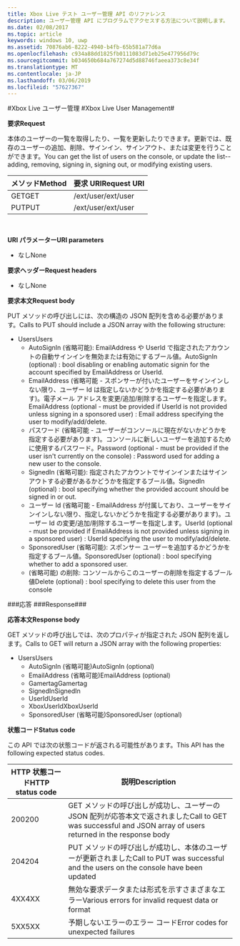 ```yaml
---
title: Xbox Live テスト ユーザー管理 API のリファレンス
description: ユーザー管理 API にプログラムでアクセスする方法について説明します。
ms.date: 02/08/2017
ms.topic: article
keywords: windows 10, uwp
ms.assetid: 70876ab6-8222-4940-b4fb-65b581a77d6a
ms.openlocfilehash: c934a88dd1825fb0111083d71eb25e477956d79c
ms.sourcegitcommit: b034650b684a767274d5d88746faeea373c8e34f
ms.translationtype: MT
ms.contentlocale: ja-JP
ms.lasthandoff: 03/06/2019
ms.locfileid: "57627367"
---
```

#<a name="xbox-live-user-management"></a><span data-ttu-id="3aefe-104">Xbox Live ユーザー管理 #</span><span class="sxs-lookup"><span data-stu-id="3aefe-104">Xbox Live User Management#</span></span>

<span data-ttu-id="3aefe-105">**要求**</span><span class="sxs-lookup"><span data-stu-id="3aefe-105">**Request**</span></span>

<span data-ttu-id="3aefe-106">本体のユーザーの一覧を取得したり、一覧を更新したりできます。更新では、既存のユーザーの追加、削除、サインイン、サインアウト、または変更を行うことができます。</span><span class="sxs-lookup"><span data-stu-id="3aefe-106">You can get the list of users on the console, or update the list--adding, removing, signing in, signing out, or modifying existing users.</span></span>

| <span data-ttu-id="3aefe-107">メソッド</span><span class="sxs-lookup"><span data-stu-id="3aefe-107">Method</span></span>        | <span data-ttu-id="3aefe-108">要求 URI</span><span class="sxs-lookup"><span data-stu-id="3aefe-108">Request URI</span></span>     | 
| ------------- |-----------------|
| <span data-ttu-id="3aefe-109">GET</span><span class="sxs-lookup"><span data-stu-id="3aefe-109">GET</span></span>           | <span data-ttu-id="3aefe-110">/ext/user</span><span class="sxs-lookup"><span data-stu-id="3aefe-110">/ext/user</span></span> |
| <span data-ttu-id="3aefe-111">PUT</span><span class="sxs-lookup"><span data-stu-id="3aefe-111">PUT</span></span>           | <span data-ttu-id="3aefe-112">/ext/user</span><span class="sxs-lookup"><span data-stu-id="3aefe-112">/ext/user</span></span> |
<br>

<span data-ttu-id="3aefe-113">**URI パラメーター**</span><span class="sxs-lookup"><span data-stu-id="3aefe-113">**URI parameters**</span></span>

* <span data-ttu-id="3aefe-114">なし</span><span class="sxs-lookup"><span data-stu-id="3aefe-114">None</span></span>

<span data-ttu-id="3aefe-115">**要求ヘッダー**</span><span class="sxs-lookup"><span data-stu-id="3aefe-115">**Request headers**</span></span>

* <span data-ttu-id="3aefe-116">なし</span><span class="sxs-lookup"><span data-stu-id="3aefe-116">None</span></span>

<span data-ttu-id="3aefe-117">**要求本文**</span><span class="sxs-lookup"><span data-stu-id="3aefe-117">**Request body**</span></span>

<span data-ttu-id="3aefe-118">PUT メソッドの呼び出しには、次の構造の JSON 配列を含める必要があります。</span><span class="sxs-lookup"><span data-stu-id="3aefe-118">Calls to PUT should include a JSON array with the following structure:</span></span>

* <span data-ttu-id="3aefe-119">Users</span><span class="sxs-lookup"><span data-stu-id="3aefe-119">Users</span></span>
  * <span data-ttu-id="3aefe-120">AutoSignIn (省略可能): EmailAddress や UserId で指定されたアカウントの自動サインインを無効または有効にするブール値。</span><span class="sxs-lookup"><span data-stu-id="3aefe-120">AutoSignIn (optional) : bool disabling or enabling automatic signin for the account specified by EmailAddress or UserId.</span></span>
  * <span data-ttu-id="3aefe-121">EmailAddress (省略可能 - スポンサーが付いたユーザーをサインインしない限り、ユーザー Id は指定しないかどうかを指定する必要があります)。電子メール アドレスを変更/追加/削除するユーザーを指定します。</span><span class="sxs-lookup"><span data-stu-id="3aefe-121">EmailAddress (optional - must be provided if UserId is not provided unless signing in a sponsored user) : Email address specifying the user to modify/add/delete.</span></span>
  * <span data-ttu-id="3aefe-122">パスワード (省略可能 - ユーザーがコンソールに現在がないかどうかを指定する必要があります)。コンソールに新しいユーザーを追加するために使用するパスワード。</span><span class="sxs-lookup"><span data-stu-id="3aefe-122">Password (optional - must be provided if the user isn't currently on the console) : Password used for adding a new user to the console.</span></span>
  * <span data-ttu-id="3aefe-123">SignedIn (省略可能): 指定されたアカウントでサインインまたはサインアウトする必要があるかどうかを指定するブール値。</span><span class="sxs-lookup"><span data-stu-id="3aefe-123">SignedIn (optional) : bool specifying whether the provided account should be signed in or out.</span></span>
  * <span data-ttu-id="3aefe-124">ユーザー Id (省略可能 - EmailAddress が付属しており、ユーザーをサインインしない限り、指定しないかどうかを指定する必要があります)。ユーザー Id の変更/追加/削除するユーザーを指定します。</span><span class="sxs-lookup"><span data-stu-id="3aefe-124">UserId (optional - must be provided if EmailAddress is not provided unless signing in a sponsored user) : UserId specifying the user to modify/add/delete.</span></span>
  * <span data-ttu-id="3aefe-125">SponsoredUser (省略可能): スポンサー ユーザーを追加するかどうかを指定するブール値。</span><span class="sxs-lookup"><span data-stu-id="3aefe-125">SponsoredUser (optional) : bool specifying whether to add a sponsored user.</span></span>
  * <span data-ttu-id="3aefe-126">(省略可能) の削除: コンソールからこのユーザーの削除を指定するブール値</span><span class="sxs-lookup"><span data-stu-id="3aefe-126">Delete (optional) : bool specifying to delete this user from the console</span></span>

###<a name="response"></a><span data-ttu-id="3aefe-127">応答 ###</span><span class="sxs-lookup"><span data-stu-id="3aefe-127">Response###</span></span>

<span data-ttu-id="3aefe-128">**応答本文**</span><span class="sxs-lookup"><span data-stu-id="3aefe-128">**Response body**</span></span>

<span data-ttu-id="3aefe-129">GET メソッドの呼び出しでは、次のプロパティが指定された JSON 配列を返します。</span><span class="sxs-lookup"><span data-stu-id="3aefe-129">Calls to GET will return a JSON array with the following properties:</span></span>

* <span data-ttu-id="3aefe-130">Users</span><span class="sxs-lookup"><span data-stu-id="3aefe-130">Users</span></span>
  * <span data-ttu-id="3aefe-131">AutoSignIn (省略可能)</span><span class="sxs-lookup"><span data-stu-id="3aefe-131">AutoSignIn (optional)</span></span>
  * <span data-ttu-id="3aefe-132">EmailAddress (省略可能)</span><span class="sxs-lookup"><span data-stu-id="3aefe-132">EmailAddress (optional)</span></span>
  * <span data-ttu-id="3aefe-133">Gamertag</span><span class="sxs-lookup"><span data-stu-id="3aefe-133">Gamertag</span></span>
  * <span data-ttu-id="3aefe-134">SignedIn</span><span class="sxs-lookup"><span data-stu-id="3aefe-134">SignedIn</span></span>
  * <span data-ttu-id="3aefe-135">UserId</span><span class="sxs-lookup"><span data-stu-id="3aefe-135">UserId</span></span>
  * <span data-ttu-id="3aefe-136">XboxUserId</span><span class="sxs-lookup"><span data-stu-id="3aefe-136">XboxUserId</span></span>
  * <span data-ttu-id="3aefe-137">SponsoredUser (省略可能)</span><span class="sxs-lookup"><span data-stu-id="3aefe-137">SponsoredUser (optional)</span></span>
  
<span data-ttu-id="3aefe-138">**状態コード**</span><span class="sxs-lookup"><span data-stu-id="3aefe-138">**Status code**</span></span>

<span data-ttu-id="3aefe-139">この API では次の状態コードが返される可能性があります。</span><span class="sxs-lookup"><span data-stu-id="3aefe-139">This API has the following expected status codes.</span></span>

| <span data-ttu-id="3aefe-140">HTTP 状態コード</span><span class="sxs-lookup"><span data-stu-id="3aefe-140">HTTP status code</span></span>   | <span data-ttu-id="3aefe-141">説明</span><span class="sxs-lookup"><span data-stu-id="3aefe-141">Description</span></span>     | 
| ------------------ |-----------------|
| <span data-ttu-id="3aefe-142">200</span><span class="sxs-lookup"><span data-stu-id="3aefe-142">200</span></span>                | <span data-ttu-id="3aefe-143">GET メソッドの呼び出しが成功し、ユーザーの JSON 配列が応答本文で返されました</span><span class="sxs-lookup"><span data-stu-id="3aefe-143">Call to GET was successful and JSON array of users returned in the response body</span></span> |
| <span data-ttu-id="3aefe-144">204</span><span class="sxs-lookup"><span data-stu-id="3aefe-144">204</span></span>                | <span data-ttu-id="3aefe-145">PUT メソッドの呼び出しが成功し、本体のユーザーが更新されました</span><span class="sxs-lookup"><span data-stu-id="3aefe-145">Call to PUT was successful and the users on the console have been updated</span></span> |
| <span data-ttu-id="3aefe-146">4XX</span><span class="sxs-lookup"><span data-stu-id="3aefe-146">4XX</span></span>                | <span data-ttu-id="3aefe-147">無効な要求データまたは形式を示すさまざまなエラー</span><span class="sxs-lookup"><span data-stu-id="3aefe-147">Various errors for invalid request data or format</span></span> |
| <span data-ttu-id="3aefe-148">5XX</span><span class="sxs-lookup"><span data-stu-id="3aefe-148">5XX</span></span>                | <span data-ttu-id="3aefe-149">予期しないエラーのエラー コード</span><span class="sxs-lookup"><span data-stu-id="3aefe-149">Error codes for unexpected failures</span></span> |
<br>


